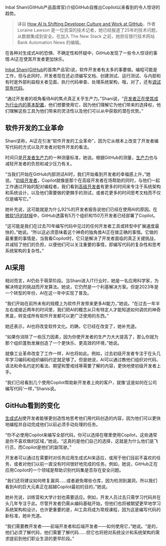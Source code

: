 <!--
title: AI如何改变GitHub上的开发者文化和工作方式
cover: https://cdn.thenewstack.io/media/2024/02/79e1786d-githubs-ai-developer-experience-1-1024x683.jpg
-->

Inbal Shani(GitHub产品首席官)介绍GitHub自推出Copilot以来看到的令人惊讶的趋势。

> 译自 [How AI Is Shifting Developer Culture and Work at GitHub](https://thenewstack.io/how-ai-is-shifting-developer-culture-and-work-at-github/)，作者 Loraine Lawson 是一位资深的技术记者，她已经报道了25年的技术问题，从数据集成到安全。在加入 The New Stack 之前，她担任银行技术网站 Bank Automation News 的编辑。

在各种对生成式AI的恐惧、不确定性和怀疑中，GitHub发现了一些令人惊讶的事情:AI正在使其开发者更加快乐。

[Inbal Shani](https://www.linkedin.com/in/inbalshani/)([GitHub](https://github.com/)的首席产品官)说，软件开发者有太多的事要做。编程可能是工作，但与此同时，开发者现在还必须编写文档、创建测试、运行测试、与内部和有时是外部利益相关者见面、执行代码审查、处理系统架构，哦，对了，还有[调试现有代码](https://thenewstack.io/debugging-software-using-generative-ai/)。

“通过开发者的视角看待AI的焦点真正关乎生产力。”Shani说，“[开发者正在使其成为行业内的基本配置](https://thenewstack.io/generative-ai-in-2023-genai-tools-became-table-stakes/)，他们想要使用它，因为他们理解它为他们带来的选择权，他们理解这些工具为他们带来的灵活性以及他们可以从中获取的潜在优势。”  

## 软件开发的工业革命

Shani坚称，AI正在引发“软件开发的工业革命”，因为它从根本上改变了开发者编写代码的方式以及开发者对软件开发的看法。

时间只是[开发者生产力](https://thenewstack.io/linkedin-shares-its-developer-productivity-framework/)的一种测量标准，她说。根据GitHub的测量，[生产力](https://thenewstack.io/github-developer-productivity-at-30-billion-messages-per-day/)也与减轻开发者的负担和减少压力有关。

“当我们开始在GitHub内部测试AI时，我们开始看到开发者的幸福感上升，”她说。“[初级开发者](https://thenewstack.io/job-interview-advice-for-junior-developers/)，Copilot就像是那个在高级开发者在场帮助的同时，与他们一起工作通过开始的配对编程者。我们看到[高级开发者](https://thenewstack.io/how-to-conduct-an-interview-for-a-senior-developer-role/)有更多的时间来专注于系统架构和系统设计，以及他们需要做的更棘手的测试，或者花更多的时间思考文档而不仅仅是编写它。”

她补充说，这可能就是为什么92%的开发者报告说他们已经在使用AI的原因。在[微软1月的财报](https://www.microsoft.com/en-us/investor/earnings/fy-2024-q2/press-release-webcast)中，GitHub透露有5万个组织和150万开发者已经部署了Copilot。  

“这可能是我们在过去70年编写代码中见过的任何开发者工具或转型中扩展速度最快的，”她说。“所以这必须意味着这个神奇的独角兽AI正在做正确的事情。它做的最重要的事情是，当我看Copilot时，它只是解决了开发者面临的真正关键挑战，并减轻了他们的负担，以便他们可以关注重要的事情，即编写代码的复杂性和思考系统架构的复杂性。”

## AI采用

相对而言，AI仍处于萌芽阶段。当Shani进入IT行业时，她是一名应用科学家，为解决特定的挑战而开发算法。她说，它仍然是一个利基解决方案。但是2023年是一个转型的年份，AI在这一年中实现了普及。

“我们开始在前所未有的规模上为软件开发带来更多AI能力，”她说。“在过去一年半左右或接近两年的时间里，我们把AI的概念从只有特定人才能知道如何调优的神奇黑盒，转变成所有软件开发都可以更广泛使用的东西。”

她还表示，AI也将改变软件文化。的确，它已经在改变了，她补充道。  

“如果你消除了一些压力因素，因为你使开发者的生产力大大提高了，那么你就为那个组织蓬勃发展创造了一个更快乐、更高效的环境，”她说。

就像工业革命改变了工作一样，AI也将如此。例如，过去初级开发者专注于在头几年学习编码和组织编码约定就足够了。但是她说，AI可以通过教他们组织对代码、语法和命名约定的看法、期望和警戒线等需要了解的内容，更快地使初级开发者上手。

“我们已经看到几个使用Copilot帮助新开发者上岗的客户，就像‘这是如何在公司编写代码’一样，”Shanis说。  

## GitHub看到的变化

[生成式AI](https://thenewstack.io/three-use-cases-for-generative-ai-in-itops/)使开发者能够更创造性地思考他们用代码创造的内容，因为他们可以更快地编程并自动完成他们以前必须手动处理的任务。

“你不必使用Copilot来编写全部代码，你可以选择在哪里使用Copilot，这些通常是你不喜欢做的区域，”她说。“这真的是他们自己的选择，这就是为什么他们是飞行员，而Copilot是他们的副驾驶。”

开发者可以通过在需要时对任务应用生成式AI来适应，或用于他们目前不喜欢的任务，或者对他们以前一直没有时间很好地完成的任务。例如，她说，GitHub正在应用Copilot的一个领域是帮助识别代码集是否存在安全问题。  

“我们还将建议如何修复漏洞......或者避免哪些仓库，因为检测到漏洞，所以我们看到AI的巨大元素正在超越Copilot最初的目的，”她说。

她补充说，训练营和大学计划也需要适应。例如，开发人员过去只需学习代码并在头几年专注于此。尽管开发者仍需从编码基础开始，但他们也将被期望更早地学习系统架构和设计。也许更重要的是，AI工具将成为常规课程，因为这是编写代码的新标准，她补充道。

“我们需要教开发者——前端开发者和后端开发者——如何使用它，”她说。“是的，他们必须了解代码，他们需要了解代码......但它也将把对系统设计和系统架构的需求提前到他们职业生涯的更早阶段。”
